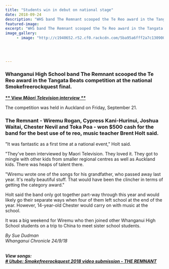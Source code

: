 ```yaml
---
title: "Students win in debut on national stage"
date: 2018-09-24
description: "WHS band The Remnant scooped the Te Reo award in the Tangata Beats competition at the national..."
featured-image: 
excerpt: "WHS band The Remnant scooped the Te Reo award in the Tangata Beats competition at the national Smokefreerockquest final."
image_gallery:
     - image: "http://c1940652.r52.cf0.rackcdn.com/5ba95a6fff2a7c1309000010/tangata-beats.gif"
    
    
    
    
---
```


<h3 class="element element-paragraph">Whanganui High School band The Remnant scooped the Te Reo award in the Tangata Beats competition at the national Smokefreerockquest final.</h3>
<p><strong><a href="http://www.maoritelevision.com/news/regional/smokefree-rockquest-finals-tamaki-makaurau">** View&nbsp;<em>Māori Television interview **</em></a></strong></p>
<p class="element element-paragraph">The competition was held in Auckland on Friday, September 21.</p>
<h3 class="element element-paragraph">The Remnant - Wiremu Rogan, Cypress Kani-Hurinui, Joshua Waitai, Chester Nevil and Toka Poa - won $500 cash for the band for the best use of te reo, music teacher Brent Holt said.</h3>
<p class="element element-paragraph">"It was fantastic as a first time at a national event," Holt said.</p>
<p class="element element-paragraph">"They've been interviewed by Maori Television. They loved it. They got to mingle with other kids from smaller regional centres as well as Auckland kids. There was heaps of talent there.</p>
<p class="element element-paragraph">"Wiremu wrote one of the songs for his grandfather, who passed away last year. It's really beautiful stuff. That would have been the clincher in terms of getting the category award."</p>
<p class="element element-paragraph">Holt said the band only got together part-way through this year and would likely go their separate ways when four of them left school at the end of the year. However, 14-year-old Chester would carry on with music at the school.</p>
<p class="element element-paragraph">It was a big weekend for Wiremu who then joined other Whanganui High School students on a trip to China to meet sister school students.</p>
<p class="element element-paragraph"><em>By Sue Dudman</em><br /><em>Whanganui Chronicle 24/9/18<br /><br /></em></p>
<p class="element element-paragraph"><em><strong>View songs:</strong><br /><strong><a href="https://youtu.be/E2ES_DIaEsE"># Utube: Smokefreerockquest 2018 video submission - THE REMNANT</a></strong></em></p>

